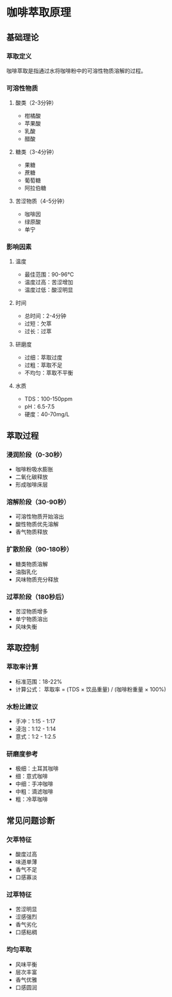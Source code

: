 # 咖啡萃取原理

## 基础理论

### 萃取定义
咖啡萃取是指通过水将咖啡粉中的可溶性物质溶解的过程。

### 可溶性物质
1. 酸类（2-3分钟）
   - 柑橘酸
   - 苹果酸
   - 乳酸
   - 醋酸

2. 糖类（3-4分钟）
   - 果糖
   - 蔗糖
   - 葡萄糖
   - 阿拉伯糖

3. 苦涩物质（4-5分钟）
   - 咖啡因
   - 绿原酸
   - 单宁

### 影响因素
1. 温度
   - 最佳范围：90-96℃
   - 温度过高：苦涩增加
   - 温度过低：酸涩明显

2. 时间
   - 总时间：2-4分钟
   - 过短：欠萃
   - 过长：过萃

3. 研磨度
   - 过细：萃取过度
   - 过粗：萃取不足
   - 不均匀：萃取不平衡

4. 水质
   - TDS：100-150ppm
   - pH：6.5-7.5
   - 硬度：40-70mg/L

## 萃取过程

### 浸润阶段（0-30秒）
- 咖啡粉吸水膨胀
- 二氧化碳释放
- 形成咖啡床层

### 溶解阶段（30-90秒）
- 可溶性物质开始溶出
- 酸性物质优先溶解
- 香气物质释放

### 扩散阶段（90-180秒）
- 糖类物质溶解
- 油脂乳化
- 风味物质充分释放

### 过萃阶段（180秒后）
- 苦涩物质增多
- 单宁物质溶出
- 风味失衡

## 萃取控制

### 萃取率计算
- 标准范围：18-22%
- 计算公式：
  萃取率 = (TDS × 饮品重量) / (咖啡粉重量 × 100%)

### 水粉比建议
- 手冲：1:15 - 1:17
- 浸泡：1:12 - 1:14
- 意式：1:2 - 1:2.5

### 研磨度参考
- 极细：土耳其咖啡
- 细：意式咖啡
- 中细：手冲咖啡
- 中粗：滴滤咖啡
- 粗：冷萃咖啡

## 常见问题诊断

### 欠萃特征
- 酸度过高
- 味道单薄
- 香气不足
- 口感寡淡

### 过萃特征
- 苦涩明显
- 涩感强烈
- 香气劣化
- 口感粘稠

### 均匀萃取
- 风味平衡
- 层次丰富
- 香气优雅
- 口感圆润